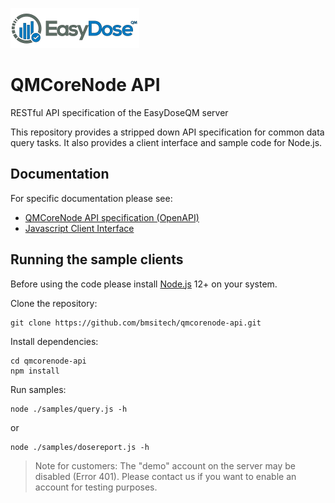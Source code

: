 ![EasyDoseQM](https://github.com/bmsitech/qmcorenode-api/blob/master/doc/images/easydose-pdf.png?raw=true)

# QMCoreNode API
RESTful API specification of the EasyDoseQM server

This repository provides a stripped down API specification for common data query tasks.
It also provides a client interface and sample code for Node.js.

## Documentation

For specific documentation please see:

- [QMCoreNode API specification (OpenAPI)](https://bmsitech.github.io/qmcorenode-api/api)
- [Javascript Client Interface](https://bmsitech.github.io/qmcorenode-api/client)

## Running the sample clients

Before using the code please install [Node.js](https://nodejs.org) 12+ on your system.

Clone the repository:
```ShellSession
git clone https://github.com/bmsitech/qmcorenode-api.git
```

Install dependencies:
```ShellSession
cd qmcorenode-api
npm install
```

Run samples:
```ShellSession
node ./samples/query.js -h
```
or
```ShellSession
node ./samples/dosereport.js -h
```

> Note for customers: The "demo" account on the server may be disabled (Error 401).
> Please contact us if you want to enable an account for testing purposes.
